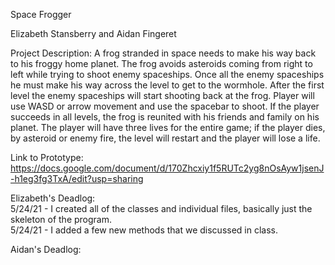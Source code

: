 Space Frogger

Elizabeth Stansberry and Aidan Fingeret

Project Description:
A frog stranded in space needs to make his way back to his froggy home planet. The frog avoids asteroids coming from right to left while trying to shoot enemy spaceships. Once all the enemy spaceships he must make his way across the level to get to the wormhole. After the first level the enemy spaceships will start shooting back at the frog. Player will use WASD or arrow movement and use the spacebar to shoot. If the player succeeds in all levels, the frog is reunited with his friends and family on his planet. The player will have three lives for the entire game; if the player dies, by asteroid or enemy fire, the level will restart and the player will lose a life.

Link to Prototype:
https://docs.google.com/document/d/170Zhcxiy1f5RUTc2yg8nOsAyw1jsenJ-h1eg3fg3TxA/edit?usp=sharing

Elizabeth's Deadlog: <br/>
5/24/21 - I created all of the classes and individual files, basically just the skeleton of the program. <br/>
5/24/21 - I added a few new methods that we discussed in class.

Aidan's Deadlog: <br/>

